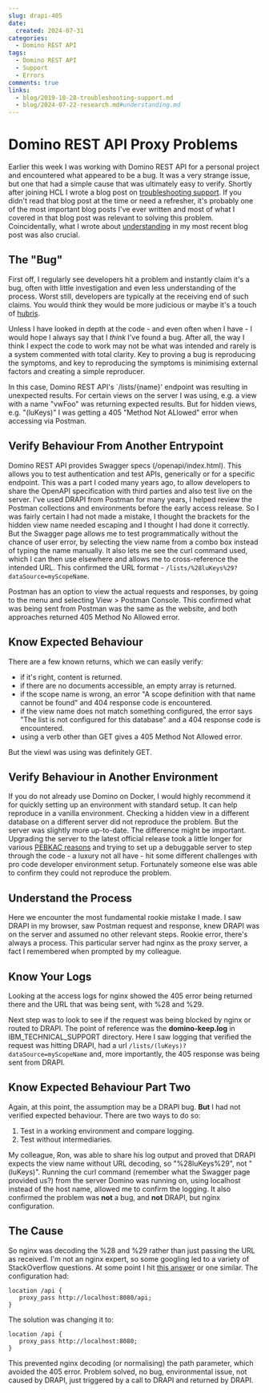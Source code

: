 ```yaml
---
slug: drapi-405
date: 
  created: 2024-07-31
categories:
  - Domino REST API
tags: 
  - Domino REST API
  - Support
  - Errors
comments: true
links:
  - blog/2019-10-28-troubleshooting-support.md
  - blog/2024-07-22-research.md#understanding.md
---
```

# Domino REST API Proxy Problems

Earlier this week I was working with Domino REST API for a personal project and encountered what appeared to be a bug. It was a very strange issue, but one that had a simple cause that was ultimately easy to verify. Shortly after joining HCL I wrote a blog post on [troubleshooting support](./2019-10-28-troubleshooting-support.md). If you didn't read that blog post at the time or need a refresher, it's probably one of the most important blog posts I've ever written and most of what I covered in that blog post was relevant to solving this problem. Coincidentally, what I wrote about [understanding](./2024-07-22-research.md#understanding) in my most recent blog post was also crucial.

<!-- more -->

## The "Bug"

First off, I regularly see developers hit a problem and instantly claim it's a bug, often with little investigation and even less understanding of the process. Worst still, developers are typically at the receiving end of such claims. You would think they would be more judicious or maybe it's a touch of [hubris](https://en.wikipedia.org/wiki/Hubris).

Unless I have looked in depth at the code - and even often when I have - I would hope I always say that I *think* I've found a bug. After all, the way I think I expect the code to work may not be what was intended and rarely is a system commented with total clarity. Key to proving a bug is reproducing the symptoms, and key to reproducing the symptoms is minimising external factors and creating a simple reproducer.

In this case, Domino REST API's `/lists/{name}' endpoint was resulting in unexpected results. For certain views on the server I was using, e.g. a view with a name "vwFoo" was returning expected results. But for hidden views, e.g. "(luKeys)" I was getting a 405 "Method Not ALlowed" error when accessing via Postman.

## Verify Behaviour From Another Entrypoint

Domino REST API provides Swagger specs (/openapi/index.html). This allows you to test authentication and test APIs, generically or for a specific endpoint. This was a part I coded many years ago, to allow developers to share the OpenAPI specification with third parties and also test live on the server. I've used DRAPI from Postman for many years, I helped review the Postman collections and environments before the early access release. So I was fairly certain I had not made a mistake, I thought the brackets for the hidden view name needed escaping and I thought I had done it correctly. But the Swagger page allows me to test programmatically without the chance of user error, by selecting the view name from a combo box instead of typing the name manually. It also lets me see the curl command used, which I can then use elsewhere and allows me to cross-reference the intended URL. This confirmed the URL format - `/lists/%28luKeys%29?dataSource=myScopeName`.

Postman has an option to view the actual requests and responses, by going to the menu and selecting View > Postman Console. This confirmed what was being sent from Postman was the same as the website, and both approaches returned 405 Method No Allowed error.

## Know Expected Behaviour

There are a few known returns, which we can easily verify:

- if it's right, content is returned.
- if there are no documents accessible, an empty array is returned.
- if the scope name is wrong, an error "A scope definition with that name cannot be found" and 404 response code is encountered.
- if the view name does not match something configured, the error says "The list is not configured for this database" and a 404 response code is encountered.
- using a verb other than GET gives a 405 Method Not Allowed error.

But the viewI was using was definitely GET.

## Verify Behaviour in Another Environment

If you do not already use Domino on Docker, I would highly recommend it for quickly setting up an environment with standard setup. It can help reproduce in a vanilla environment. Checking a hidden view in a different database on a different server did not reproduce the problem. But the server was slightly more up-to-date. The difference might be important. Upgrading the server to the latest official release took a little longer for various [PEBKAC reasons](https://en.wikipedia.org/wiki/User_error) and trying to set up a debuggable server to step through the code - a luxury not all have - hit some different challenges with pro code developer environment setup. Fortunately someone else was able to confirm they could not reproduce the problem.

## Understand the Process

Here we encounter the most fundamental rookie mistake I made. I saw DRAPI in my browser, saw Postman request and response, knew DRAPI was on the server and assumed no other relevant steps. Rookie error, there's always a process. This particular server had nginx as the proxy server, a fact I remembered when prompted by my colleague.

## Know Your Logs

Looking at the access logs for nginx showed the 405 error being returned there and the URL that was being sent, with %28 and %29.

Next step was to look to see if the request was being blocked by nginx or routed to DRAPI. The point of reference was the **domino-keep.log** in IBM_TECHNICAL_SUPPORT directory. Here I saw logging that verified the request was hitting DRAPI, had a url `/lists/(luKeys)?dataSource=myScopeName` and, more importantly, the 405 response was being sent from DRAPI.

## Know Expected Behaviour Part Two

Again, at this point, the assumption may be a DRAPI bug. **But** I had not verified expected behaviour. There are two ways to do so:

1. Test in a working environment and compare logging.
2. Test without intermediaries.

My colleague, Ron, was able to share his log output and proved that DRAPI expects the view name without URL decoding, so "%28luKeys%29", not "(luKeys)". Running the curl command (remember what the Swagger page provided us?) from the server Domino was running on, using localhost instead of the host name, allowed me to confirm the logging. It also confirmed the problem was **not** a bug, and **not** DRAPI, but nginx configuration.

## The Cause

So nginx was decoding the %28 and %29 rather than just passing the URL as received. I'm not an nginx expert, so some googling led to a variety of StackOverflow questions. At some point I hit [this answer](https://serverfault.com/questions/459369/disabling-url-decoding-in-nginx-proxy) or one similar. The configuration had:

```nginxconf
location /api {
   proxy_pass http://localhost:8080/api;
}
```

The solution was changing it to:

```nginxconf
location /api {
   proxy_pass http://localhost:8080;
}
```

This prevented nginx decoding (or normalising) the path parameter, which avoided the 405 error. Problem solved, no bug, environmental issue, not caused by DRAPI, just triggered by a call to DRAPI and returned by DRAPI.
